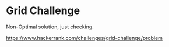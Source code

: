 # Grid Challenge

Non-Optimal solution, just checking.

https://www.hackerrank.com/challenges/grid-challenge/problem
